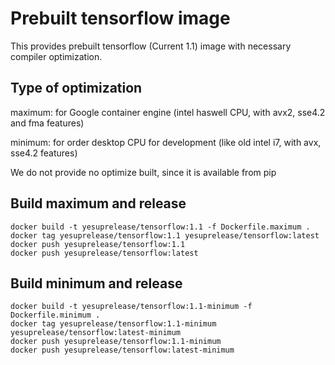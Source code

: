# Prebuilt tensorflow image

This provides prebuilt tensorflow (Current 1.1) image with necessary compiler optimization.

## Type of optimization

maximum: for Google container engine (intel haswell CPU, with avx2, sse4.2 and fma features)

minimum: for order desktop CPU for development (like old intel i7, with avx, sse4.2 features)

We do not provide no optimize built, since it is available from pip

## Build maximum and release
```
docker build -t yesuprelease/tensorflow:1.1 -f Dockerfile.maximum .
docker tag yesuprelease/tensorflow:1.1 yesuprelease/tensorflow:latest
docker push yesuprelease/tensorflow:1.1
docker push yesuprelease/tensorflow:latest
```

## Build minimum and release
```
docker build -t yesuprelease/tensorflow:1.1-minimum -f Dockerfile.minimum .
docker tag yesuprelease/tensorflow:1.1-minimum yesuprelease/tensorflow:latest-minimum
docker push yesuprelease/tensorflow:1.1-minimum
docker push yesuprelease/tensorflow:latest-minimum
```
